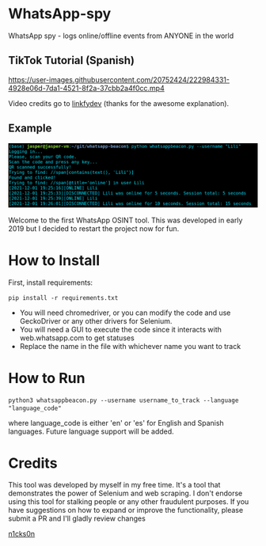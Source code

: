 # WhatsApp-spy
WhatsApp spy - logs online/offline events from ANYONE in the world

## TikTok Tutorial (Spanish)

https://user-images.githubusercontent.com/20752424/222984331-4928e06d-7da1-4521-8f2a-37cbb2a4f0cc.mp4

Video credits go to [linkfydev](https://www.instagram.com/linkfydev/) (thanks for the awesome explanation).

## Example

![example](./img/doc1.PNG?raw=true)

Welcome to the first WhatsApp OSINT tool. This was developed in early 2019 but I decided to restart the project now for fun. 

# How to Install

First, install requirements:

```
pip install -r requirements.txt
```

- You will need chromedriver, or you can modify the code and use GeckoDriver or any other drivers for Selenium.
- You will need a GUI to execute the code since it interacts with web.whatsapp.com to get statuses
- Replace the name in the file with whichever name you want to track

# How to Run

```
python3 whatsappbeacon.py --username username_to_track --language "language_code"
```

where language_code is either 'en' or 'es' for English and Spanish languages. Future language support will be added.

# Credits

This tool was developed by myself in my free time. It's a tool that demonstrates the power of Selenium and web scraping. I don't endorse using this tool for stalking people or any other fraudulent purposes. If you have suggestions on how to expand or improve the functionality, please submit a PR and I'll gladly review changes

[n1cks0n](https://github.com/n1cks0n)
